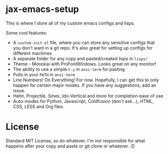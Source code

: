 # jax-emacs-setup
This is where I store all of my custom emacs configs and lisps.

Some cool features:

* A `custom-init.el` file, where you can store any sensitive configs that you
don't want in a git repo. It's also great for setting up configs for different
machines.
* A separate folder for any copy and pasted/created lisps in `lisps/`
* Theme - Monokai with ProFontWindows. Looks great on any monitor!
* The ability to use a simple `C-y` in `ansi-term` for pasting
* Pulls in your `PATH` in `ansi-term`
* Line Numbers! On Everything! For now. Hopefully, I can get this to only happen
for certain major modes. If you have any suggestions, add an issue.
* Helm, Projectile, Smex, Ido-Vertical and more for completion ease of use
* Auto-modes for Python, Javascript, Coldfusion (don't ask...), HTML, CSS, LESS and Org files

# License
Standard MIT License, so do whatever. I'm not responsible for what happens
after your copy and paste or git clone or whatever. :D

